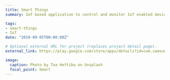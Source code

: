 ```yaml
---
title: Smart Things
summary: IoT based application to control and monitor IoT enabled devices through iotivity framework developed first for Galaxy S8 in Android Platform.

tags:
- smart-things
- IoT
date: "2019-09-05T00:00:00Z"

# Optional external URL for project (replaces project detail page).
external_link: https://play.google.com/store/apps/details?id=com.samsung.android.oneconnect&hl=en_US

image:
  caption: Photo by Toa Heftiba on Unsplash
  focal_point: Smart
---
```

